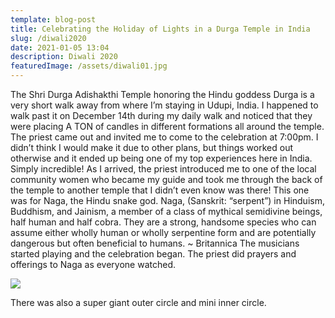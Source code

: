 ```yaml
---
template: blog-post
title: Celebrating the Holiday of Lights in a Durga Temple in India
slug: /diwali2020
date: 2021-01-05 13:04
description: Diwali 2020
featuredImage: /assets/diwali01.jpg
---
```

<!--StartFragment-->

The Shri Durga Adishakthi Temple honoring the Hindu goddess Durga is a very short walk away from where I’m staying in Udupi, India. I happened to walk past it on December 14th during my daily walk and noticed that they were placing A TON of candles in different formations all around the temple. The priest came out and invited me to come to the celebration at 7:00pm. I didn’t think I would make it due to other plans, but things worked out otherwise and it ended up being one of my top experiences here in India. Simply incredible! As I arrived, the priest introduced me to one of the local community women who became my guide and took me through the back of the temple to another temple that I didn’t even know was there! This one was for Naga, the Hindu snake god. Naga, (Sanskrit: “serpent”) in Hinduism, Buddhism, and Jainism, a member of a class of mythical semidivine beings, half human and half cobra. They are a strong, handsome species who can assume either wholly human or wholly serpentine form and are potentially dangerous but often beneficial to humans. ~ Britannica The musicians started playing and the celebration began. The priest did prayers and offerings to Naga as everyone watched.

<!--EndFragment-->

![](/assets/diwali03.jpg)

<!--StartFragment-->

There was also a super giant outer circle and mini inner circle. 

<!--EndFragment-->